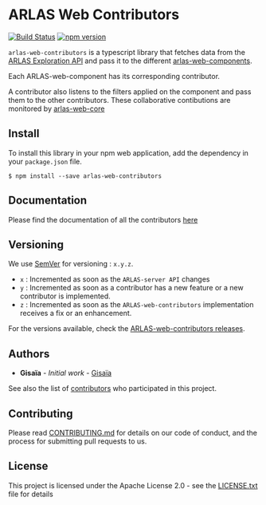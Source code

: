 # ARLAS Web Contributors

[![Build Status](https://travis-ci.org/gisaia/ARLAS-web-contributors.svg?branch=develop)](https://travis-ci.org/gisaia/ARLAS-web-contributors)
[![npm version](https://badge.fury.io/js/arlas-web-contributors.svg)](https://badge.fury.io/js/arlas-web-contributors)

`arlas-web-contributors` is a typescript library that fetches data from the [ARLAS Exploration API](http://docs.arlas.io/arlas-tech/current/arlas-api-exploration/) and pass it to the different [arlas-web-components](https://www.npmjs.com/package/arlas-web-components).

Each ARLAS-web-component has its corresponding contributor. 

A contributor also listens to the filters applied on the component and pass them to the other contributors. These collaborative contibutions are monitored by [arlas-web-core](https://www.npmjs.com/package/arlas-web-core)

## Install

To install this library in your npm web application, add the dependency in your `package.json` file.

```shell
$ npm install --save arlas-web-contributors
```

## Documentation

Please find the documentation of all the contributors [here](http://docs.arlas.io/arlas-tech/current/classes/_contributors_donutcontributor_.donutcontributor/)

## Versioning

We use [SemVer](http://semver.org/) for versioning : `x.y.z`.

- `x` : Incremented as soon as the `ARLAS-server API` changes
- `y` : Incremented as soon as a contributor has a new feature or a new contributor is implemented.
- `z` : Incremented as soon as the `ARLAS-web-contributors` implementation receives a fix or an enhancement.


 For the versions available, check the [ARLAS-web-contributors releases](https://github.com/gisaia/ARLAS-web-contributors/releases). 

## Authors

* **Gisaïa** - *Initial work* - [Gisaïa](http://gisaia.fr/)

See also the list of [contributors](https://github.com/gisaia/ARLAS-web-contributors/graphs/contributors) who participated in this project.

## Contributing

Please read [CONTRIBUTING.md](https://github.com/gisaia/ARLAS-web-contributors/blob/master/CONTRIBUTING.md) for details on our code of conduct, and the process for submitting pull requests to us.

## License

This project is licensed under the Apache License 2.0 - see the [LICENSE.txt](LICENSE.txt) file for details

